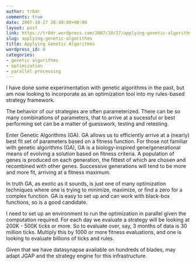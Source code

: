 ```yaml
---
author: tr8dr
comments: true
date: 2007-10-27 20:49:00+00:00
layout: post
link: https://tr8dr.wordpress.com/2007/10/27/applying-genetic-algorithms/
slug: applying-genetic-algorithms
title: Applying Genetic Algorithms
wordpress_id: 6
categories:
- genetic algorithms
- optimization
- parallel processing
---
```


I have done some experimentation with genetic algorithms in the past, but am now looking to incorporate as an optimization tool into my rules-based strategy framework.    
  
The behavior of our strategies are often parameterized.  There can be so many combinations of parameters, that to arrive at a sucessful or best performing set can be a matter of guesswork, testing and retesting.  
  
Enter Genetic Algorithms (GA).   GA allows us to efficiently arrive at a (nearly) best fit set of parameters based on a fitness function.  For those not familiar with genetic algorithms (GA), GA is a biology-inspired gene/generational means of evolving a solution based on fitness criteria.   A population of genes is produced on each generation, the fittest of which are chosen and recombined with other genes.   Successive generations will tend to be more and more fit, arriving at a fitness maximum.  
  
In truth GA, as exotic as it sounds, is just one of many optimization techniques where one is trying to minimize, maximize, or find a zero for a complex function.    GA is easy to set up and can work with black-box functions, so is a good candidate.  
  
I need to set up an environment to run the optimization in parallel given the computation required.   For each day we evaluate a strategy will be looking at 200K - 500K ticks or more.  So to evaluate over, say, 3 months of data is 30 million ticks.  Multiply this by 1000 or more fitness evaluations, and one is looking to evaluate billions of ticks and rules.  
  
Given that we have datasynapse available on hundreds of blades, may adapt JGAP and the strategy engine for this infrastructure.
